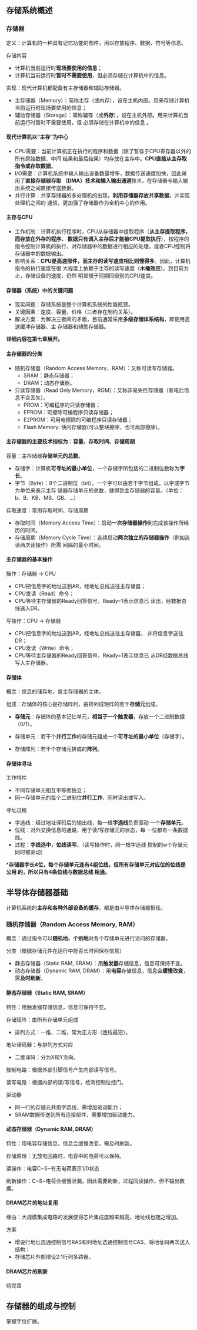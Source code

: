 ## 存储系统概述

### 存储器

定义：计算机的一种具有记忆功能的部件，用以存放程序、数据、符号等信息。

存储内容

- 计算机当前运行时**现场要使用的信息**；
- 计算机当前运行时**暂时不需要使用**，但必须存储在计算机中的信息。

实现：现代计算机都配备有主存储器和辅助存储器。

- 主存储器（Memory）：简称主存（或内存），设在主机内部。用来存储计算机当前运行时现场要使用的信息；
- 辅助存储器（Storage）：简称辅存（或**外存**），设在主机外部。用来计算机当前运行时暂时不需要使用，但 必须存储在计算机中的信息 。

#### 现代计算机以“主存”为中心

- CPU需要：当前计算机正在执行的程序和数据（除了暂存于CPU寄存器以外的所有原始数据、中间 结果和最后结果）均存放在主存中。**CPU直接从主存取指令或存取数据**。
- I/O需要：计算机系统中输入输出设备数量增多，数据传送速度加快，因此采用了**直接存储器存取 （DMA）**技术和**输入输出通道**技术，在存储器与输入输出系统之间直接传送数据。
- 并行计算：共享存储器的多处理机的出现，**利用存储器存放共享数据**，并实现处理机之间的 通信，更加强了存储器作为全机中心的作用。

#### 主存与CPU

- 工作机制：计算机执行程序时，CPU从存储器中提取程序（**从主存提取程序，而存放在外存的程序、 数据只有调入主存后才能被CPU提取执行**），按程序的指令控制计算机的执行，对存储器中的数据进行相应的处理，或者CPU控制将存储器中的数据输出。
- 影响关系：**CPU是高速部件，而主存的读写速度相比则慢得多**。因此，计算机指令的执行速度在很 大程度上依赖于主存的读写速度（**木桶效应**）。到目前为止，存储设备的速度，仍然
  明显慢于同期同级别的CPU速度。

#### 存储器（系统）中的关键问题

- 现实问题：存储系统是整个计算机系统的性能瓶颈。
- 关键因素：速度、容量、价格（三者存在制约关系）。
- 解决方案：为解决三者间的矛盾，目前通常采用**多级存储体系结构**，即使用高速缓冲存储器、主 存储器和辅助存储器。

**详细内容在第七章展开。**

#### 主存储器的分类

- 随机存储器（Random Access Memory，RAM）：又称可读写存储器。
  - SRAM：静态存储器；
  - DRAM：动态存储器。
- 只读存储器（Read Only Memory，ROM）：又称非易失性存储器（断电后信息不会丢失）。
  - PROM：可编程序的只读存储器；
  - EPROM：可擦除可编程序只读存储器；
  - E2PROM：可用电擦除的可编程序只读存储器；
  - Flash Memory: 快闪存储器(可以整块擦除，也可局部擦除)。

#### 主存储器的主要技术指标为：容量、存取时间、存储周期

容量：主存储器**存储单元的总数**。

- 存储字：计算机**可寻址的最小单位**，一个存储字所包括的二进制位数称为**字长**。
- 字节（Byte）：8个二进制位（bit）。一个字可以由若干字节组成，以字或字节为单位来表示主存 储器存储单元的总数，就得到主存储器的容量。（单位：b、B、KB、MB、GB、…）

存取速度：常用存取时间、存储周期

- 存取时间（Memory Access Time）：启动**一次存储器操作**到完成该操作所经历的时间。
- 存储周期（Memory Cycle Time）：连续启动**两次独立的存储器操作**（例如连读两次读操作）所需 间隔的最小时间。

#### 主存储器的基本操作

操作：存储器 -> CPU

- CPU把信息字的地址送到AR，经地址总线送往主存储器；
- CPU发读（Read）命令；
- CPU等待主存储器的Ready回答信号，Ready=1表示信息已 读出，经数据总线送入DR。

写操作：CPU -> 存储器

- CPU把信息字的地址送到AR，经地址总线送往主存储器， 并将信息字送往DR；
- CPU发读（Write）命令；
- CPU等待主存储器的Ready回答信号，Ready=1表示信息已 从DR经数据总线写入主存储器。

#### 存储体

概念：信息的储存地，是主存储器的主体。

组成：存储体的核心是存储阵列，由排列成矩阵的若干**存储元**组成。

- **存储元**：存储体的基本记忆单元，**相当于一个触发器**，存放一个二进制数据（0/1）。

- 存储单元：若干个**并行工作**的存储元组成一个**可寻址的最小单位**（存储字）。

- 存储阵列：若干个存储元排成的**阵列**。

#### 存储体寻址

工作特性

- 不同存储单元相互平等而独立；
- 同一存储单元的每个二进制位**并行工作**，同时读出或写入。

寻址过程

- 字选线：经过地址译码后的输出线，每一根**字选线**负责驱动 一个**存储单元**。
- 位线：对外交换信息的通路，用于读/写存储元的状态，每 一位都有一条数据线。
- 过程：**字线选中，位线读写**。（读写操作时，同一根字选线 控制的w个存储元同时被驱动）

***存储器字长4位，每个存储单元连有4组位线，但所有存储单元对应位的位线是 公用 的，所以只有4条位线与数据总线
相通。**

## 半导体存储器基础

计算机系统的**主存和各种外部设备的缓存**，都是由半导体存储器担任。

### 随机存储器（Random Access Memory, RAM）

概念：通过指令可以**随机地、个别地**对各个存储单元进行访问的存储器。

分类（根据存储元件在运行中能否长时间保存信息）

- 静态存储器（Static RAM, SRAM）：用**触发器**存储信息，信息可保持不变。
- 动态存储器（Dynamic RAM, DRAM）：用**电容**存储信息，信息会**缓慢改变**，需**及时刷新**。

#### 静态存储器（Static RAM, SRAM）

特性：用触发器存储信息，信息可保持不变。

存储矩阵：由所有存储单元组成

- 排列方式：一维、二维，常为正方形（连线最短）。

地址译码器：与排列方式对应

- 二维译码：分为X和Y方向。

控制电路：根据外部引脚信号产生内部读写信号。

读写电路：根据内部的读/写信号，检测控制位控门。

驱动器

- 同一行的存储元共用字选线，需增加驱动能力；
- SRAM数据传送到所有连接部件，需要增加驱动能力。

#### 动态存储器（Dynamic RAM, DRAM）

特性：用电容存储信息，信息会缓慢改变，需及时刷新。

存储原理：无放电回路时，电容中的电荷可以保持。

读操作：电容C~S~有无电荷表示1/0状态

刷新操作：C~S~电荷会缓慢泄漏，因此需要刷新，过程同读操作，但不输出数据。

#### DRAM芯片的地址复用

缘由：大规模集成电路的发展使得芯片集成度越来越高，地址线也随之增加。

方案

- 增设行地址选通控制信号RAS和列地址选通控制信号CAS，将地址码两次送入结构；
- 存储芯片外部增设2:1行列多路器。

#### DRAM芯片的刷新

待完善

## 存储器的组成与控制

掌握字位扩展。